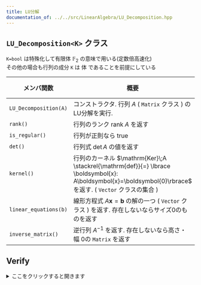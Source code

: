 ```yaml
---
title: LU分解
documentation_of: ../../src/LinearAlgebra/LU_Decomposition.hpp
---
```



## `LU_Decomposition<K>` クラス

`K=bool` は特殊化して有限体 $\mathbb{F}_2$ の意味で用いる(定数倍高速化) \
その他の場合も行列の成分 `K` は 体 であることを前提にしている

| メンバ関数             | 概要                                                                                                                                                        | 計算量             |
| --------------------- | ----------------------------------------------------------------------------------------------------------------------------------------------------------- | ------------------ |
| `LU_Decomposition(A)` | コンストラクタ. 行列 $A$ ( `Matrix` クラス ) のLU分解を実行.                                                                                                | $O(n^3)$ |
| `rank()`              | 行列のランク $\mathrm{rank}\; A$ を返す                                                                                                                     | $O(1)$   |
| `is_regular()`        | 行列が正則なら true                                                                                                                                         | $O(1)$   |
| `det()`               | 行列式 $\det A$ の値を返す                                                                                                                                  | $O(n)$   |
| `kernel()`            | 行列のカーネル $\mathrm{Ker}\;A \stackrel{\mathrm{def}}{=} \lbrace \boldsymbol{x}: A\boldsymbol{x}=\boldsymbol{0}\rbrace$ を返す. ( `Vector` クラスの集合 ) | $O(n^3)$ |
| `linear_equations(b)` | 線形方程式 $A\boldsymbol{x}=\boldsymbol{b}$ の解の一つ ( `Vector` クラス ) を返す. 存在しないならサイズ0のものを返す                                        | $O(n^2)$ |
| `inverse_matrix()`    | 逆行列 $A^{-1}$ を返す. 存在しないなら高さ・幅 0の `Matrix` を返す                                                                                          | $O(n^3)$ |

## Verify
<details>
<summary>ここをクリックすると開きます</summary>

<input disabled="" type="checkbox"> [yukicoder No.1421 国勢調査 (Hard)](https://yukicoder.me/problems/no/1421) (sp judge)\
<input disabled="" type="checkbox"> [AtCoder Beginner Contest 276 Ex - Construct a Matrix](https://atcoder.jp/contests/abc276/tasks/abc276_h) (sp judge)

</details>